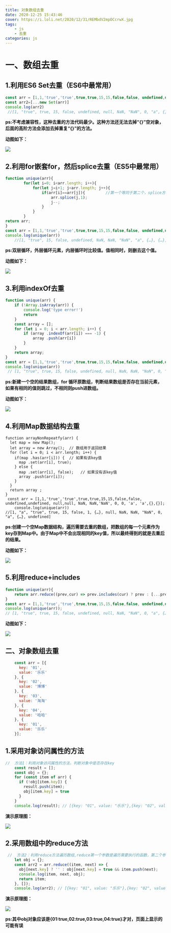 ```yaml
---
title: 对象数组去重
date: 2020-12-25 15:43:46
cover: https://i.loli.net/2020/12/31/REMbdV2mpOCcrwX.jpg
tags: 
    - js
    - 去重
categories: js
---
```


# 一、数组去重

## 1.利用ES6 Set去重（ES6中最常用）

```js
const arr = [1,1,'true','true',true,true,15,15,false,false, undefined,undefined, null,null, NaN, NaN,'NaN', 0, 0, 'a', 'a',{},{}];
const arr2=[...new Set(arr)]
console.log(arr2)
 //[1, "true", true, 15, false, undefined, null, NaN, "NaN", 0, "a", {}, {}]
```

**ps:不考虑兼容性，这种去重的方法代码最少。这种方法还无法去掉“{}”空对象，后面的高阶方法会添加去掉重复“{}”的方法。**

**动图如下：**

![](https://cdn.jsdelivr.net/gh/rainlotus97/images/data/2024-01-27/set%E5%8E%BB%E9%87%8D-82604a.gif)

## 2.利用for嵌套for，然后splice去重（ES5中最常用）

```js
function unique(arr){            
        for(let i=0; i<arr.length; i++){
            for(let j=i+1; j<arr.length; j++){
                if(arr[i]==arr[j]){         //第一个等同于第二个，splice方法删除第二个
                    arr.splice(j,1);
                    j--;
                }
            }
        }
return arr;
}
const arr = [1,1,'true','true',true,true,15,15,false,false, undefined,undefined, null,null, NaN, NaN,'NaN', 0, 0, 'a', 'a',{},{}];
console.log(unique(arr))
    //[1, "true", 15, false, undefined, NaN, NaN, "NaN", "a", {…}, {…}]     //NaN和{}没有去重，两个null直接消失了
```

**ps:双层循环，外层循环元素，内层循环时比较值。值相同时，则删去这个值。**

**动图如下：**

![](https://cdn.jsdelivr.net/gh/rainlotus97/images/data/2024-01-27/for%E5%BE%AA%E7%8E%AF-splice-91db9c.gif)

## 3.利用indexOf去重

```js
function unique(arr) {
    if (!Array.isArray(arr)) {
        console.log('type error!')
        return
    }
    const array = [];
    for (let i = 0; i < arr.length; i++) {
        if (array .indexOf(arr[i]) === -1) {
            array .push(arr[i])
        }
    }
    return array;
}
const arr = [1,1,'true','true',true,true,15,15,false,false, undefined,undefined, null,null, NaN, NaN,'NaN', 0, 0, 'a', 'a',{},{}];
console.log(unique(arr)) 
 // [1, "true", true, 15, false, undefined, null, NaN, NaN, "NaN", 0, "a", {…}, {…}]  //NaN、{}没有去重
```

**ps:新建一个空的结果数组，for 循环原数组，判断结果数组是否存在当前元素，如果有相同的值则跳过，不相同则push进数组。**

**动图如下：**

![](https://cdn.jsdelivr.net/gh/rainlotus97/images/data/2024-01-27/%E5%88%A9%E7%94%A8indexof%E5%8E%BB%E9%87%8D-08cddb.gif)

## 4.利用Map数据结构去重

```
function arrayNonRepeatfy(arr) {
  let map = new Map();
  let array = new Array();  // 数组用于返回结果
  for (let i = 0; i < arr.length; i++) {
    if(map .has(arr[i])) {  // 如果有该key值
      map .set(arr[i], true); 
    } else { 
      map .set(arr[i], false);   // 如果没有该key值
      array .push(arr[i]);
    }
  } 
  return array ;
}
 const arr = [1,1,'true','true',true,true,15,15,false,false, undefined,undefined, null,null, NaN, NaN,'NaN', 0, 0, 'a', 'a',{},{}];
    console.log(unique(arr))
//[1, "a", "true", true, 15, false, 1, {…}, null, NaN, NaN, "NaN", 0, "a", {…}, undefined]
```

**ps:创建一个空Map数据结构，遍历需要去重的数组，把数组的每一个元素作为key存到Map中。由于Map中不会出现相同的key值，所以最终得到的就是去重后的结果。**

**动图如下：**

![](https://cdn.jsdelivr.net/gh/rainlotus97/images/data/2024-01-27/%E5%88%A9%E7%94%A8map%E5%8E%BB%E9%87%8D-42cb70.gif)

## 5.利用reduce+includes

```js
function unique(arr){
    return arr.reduce((prev,cur) => prev.includes(cur) ? prev : [...prev,cur],[]);
}
const arr = [1,1,'true','true',true,true,15,15,false,false, undefined,undefined, null,null, NaN, NaN,'NaN', 0, 0, 'a', 'a',{},{}];
console.log(unique(arr));
// [1, "true", true, 15, false, undefined, null, NaN, "NaN", 0, "a", {…}, {…}]
```

**动图如下：**

![](https://cdn.jsdelivr.net/gh/rainlotus97/images/data/2024-01-27/%E5%88%A9%E7%94%A8reduce%E5%92%8Cincludes%E5%8E%BB%E9%87%8D-aebc4c.gif)

## 二、对象数组去重

```js
    const arr = [{
      key: '01',
      value: '乐乐'
    }, {
      key: '02',
      value: '博博'
    }, {
      key: '03',
      value: '淘淘'
    }, {
      key: '04',
      value: '哈哈'
    }, {
      key: '01',
      value: '乐乐'
    }];
```

## 1.采用对象访问属性的方法

```js
//  方法1：利用对象访问属性的方法，判断对象中是否存在key
    const result = [];
    const obj = {};
	for (const item of arr) {
      if (!obj[item.key]) {
        result.push(item);
        obj[item.key] = true
      }
    }
    console.log(result); // [{key: "01", value: "乐乐"},{key: "02", value: "博博"},{key: "03", value: "淘淘"},{key: "04", value: "哈哈"}]
```

**演示原理图：**

![](https://cdn.jsdelivr.net/gh/rainlotus97/images/data/2024-01-27/%E5%AF%B9%E8%B1%A1%E6%95%B0%E7%BB%84%E5%8E%BB%E9%87%8D--%E5%88%A9%E7%94%A8%E5%AF%B9%E8%B1%A1%E5%B1%9E%E6%80%A7%E5%90%8D%E5%94%AF%E4%B8%80%E7%89%B9%E6%80%A7-712d4c.gif)



## 2.采用数组中的reduce方法

```js
 //  方法2：利用reduce方法遍历数组,reduce第一个参数是遍历需要执行的函数，第二个参数是item的初始值
    let obj = {};
    const arr2 = arr.reduce((item, next) => {
      obj[next.key] ? '' : obj[next.key] = true && item.push(next);
      console.log(item, next, obj);
      return item;
    }, []);
    console.log(arr2); // [{key: "01", value: "乐乐"},{key: "02", value: "博博"},{key: "03", value: "淘淘"},{key: "04", value: "哈哈"}]

```

**演示原理图：**

![](https://cdn.jsdelivr.net/gh/rainlotus97/images/data/2024-01-27/%E5%AF%B9%E8%B1%A1%E6%95%B0%E7%BB%84%E5%8E%BB%E9%87%8D--%E5%88%A9%E7%94%A8reduce%E5%92%8C%E5%AF%B9%E8%B1%A1%E5%B1%9E%E6%80%A7%E5%90%8D%E5%94%AF%E4%B8%80%E7%9A%84%E7%89%B9%E6%80%A7-d051d2.gif)

**ps:其中obj对象应该是{01:true,02:true,03:true,04:true}才对，页面上显示的可能有误**